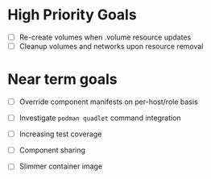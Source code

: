 # High Priority Goals
- [ ] Re-create volumes when .volume resource updates
- [ ] Cleanup volumes and networks upon resource removal

# Near term goals
- [ ] Override component manifests on per-host/role basis
- [ ] Investigate `podman quadlet` command integration
- [ ] Increasing test coverage
- [ ] Component sharing
- [ ] Slimmer container image

